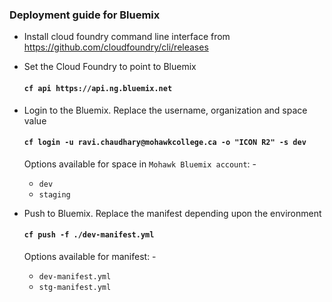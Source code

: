 ### Deployment guide for Bluemix

- Install cloud foundry command line interface from https://github.com/cloudfoundry/cli/releases


- Set the Cloud Foundry to point to Bluemix
   #### ``` cf api https://api.ng.bluemix.net ```


- Login to the Bluemix. Replace the username, organization and space value
   #### ``` cf login -u ravi.chaudhary@mohawkcollege.ca -o "ICON R2" -s dev ```

   Options available for space in `Mohawk Bluemix account`: -
   - `dev`
   - `staging`


- Push to Bluemix. Replace the manifest depending upon the environment
   #### ``` cf push -f ./dev-manifest.yml ```

   Options available for manifest: -
   - `dev-manifest.yml`
   - `stg-manifest.yml`

